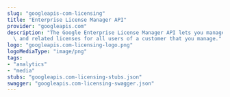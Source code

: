```yaml
---
slug: "googleapis-com-licensing"
title: "Enterprise License Manager API"
provider: "googleapis.com"
description: "The Google Enterprise License Manager API lets you manage Google Workspace\
  \ and related licenses for all users of a customer that you manage."
logo: "googleapis.com-licensing-logo.png"
logoMediaType: "image/png"
tags:
- "analytics"
- "media"
stubs: "googleapis.com-licensing-stubs.json"
swagger: "googleapis.com-licensing-swagger.json"
---
```

